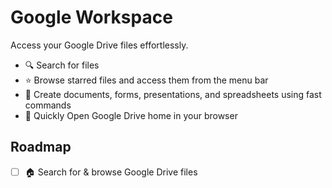 # Google Workspace

Access your Google Drive files effortlessly.

-  🔍 Search for files
-  ⭐ Browse starred files and access them from the menu bar
-  📝 Create documents, forms, presentations, and spreadsheets using fast commands
-  🔗 Quickly Open Google Drive home in your browser

## Roadmap

- [ ] 🏠 Search for & browse Google Drive files
